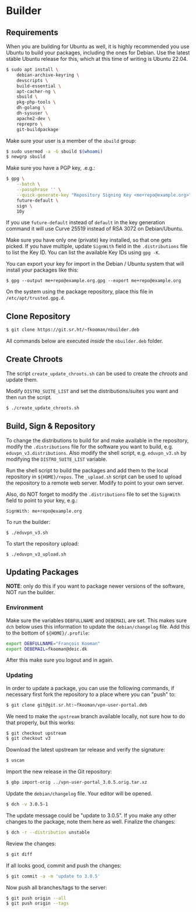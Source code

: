 # Builder

## Requirements

When you are building for Ubuntu as well, it is highly recommended you use 
Ubuntu to build your packages, including the ones for Debian. Use the latest 
stable Ubuntu release for this, which at this time of writing is Ubuntu 22.04.

```bash
$ sudo apt install \
    debian-archive-keyring \
    devscripts \
    build-essential \
    apt-cacher-ng \
    sbuild \
    pkg-php-tools \
    dh-golang \
    dh-sysuser \
    apache2-dev \
    reprepro \
    git-buildpackage
```

Make sure your user is a member of the `sbuild` group:

```bash
$ sudo usermod -a -G sbuild $(whoami)
$ newgrp sbuild
```

Make sure you have a PGP key, .e.g.:

```bash
$ gpg \
    --batch \
    --passphrase '' \
    --quick-generate-key "Repository Signing Key <me+repo@example.org>" \
    future-default \
    sign \
    10y
```

If you use `future-default` instead of `default` in the key generation command 
it will use Curve 25519 instead of RSA 3072 on Debian/Ubuntu.

Make sure you have only one (private) key installed, so that one gets picked. 
If you have multiple, update `SignWith` field in the `.distributions` file to 
list the Key ID. You can list the available Key IDs using `gpg -K`.

You can export your key for import in the Debian / Ubuntu system that will 
install your packages like this:

```
$ gpg --output me+repo@example.org.gpg --export me+repo@example.org
```

On the system using the package repository, place this file in 
`/etc/apt/trusted.gpg.d`.

## Clone Repository

```bash
$ git clone https://git.sr.ht/~fkooman/nbuilder.deb
```

All commands below are executed _inside_ the `nbuilder.deb` folder.

## Create Chroots

The script `create_update_chroots.sh` can be used to create the _chroots_ and
update them.

Modify `DISTRO_SUITE_LIST` and set the distributions/suites you want and then
run the script.

```bash
$ ./create_update_chroots.sh
```

## Build, Sign & Repository

To change the distributions to build for and make available in the repository, 
modify the `.distributions` file for the software you want to build, e.g. 
`eduvpn_v3.distributions`. Also modify the shell script, e.g. `eduvpn_v3.sh` by 
modifying the `DISTRO_SUITE_LIST` variable.

Run the shell script to build the packages and add them to the local repository
in `${HOME}/repos`. The `_upload.sh` script can be used to upload the 
repository to a remote web server. Modify to point to your own server.

Also, do NOT forget to modify the `.distributions` file to set the `SignWith` 
field to point to your key, e.g.:

```
SignWith: me+repo@example.org
```

To run the builder:

```
$ ./eduvpn_v3.sh
```

To start the repository upload:

```
$ ./eduvpn_v3_upload.sh
```

## Updating Packages

**NOTE**: only do this if you want to package newer versions of the software,
NOT run the builder.

### Environment

Make sure the variables `DEBFULLNAME` and `DEBEMAIL` are set. This makes sure 
`dch` below uses this information to update the `debian/changelog` file. Add 
this to the bottom of `${HOME}/.profile`:

```bash
export DEBFULLNAME="François Kooman"
export DEBEMAIL=fkooman@deic.dk
```

After this make sure you logout and in again.

### Updating

In order to update a package, you can use the following commands, if necessary
first fork the repository to a place where you can "push" to:

```bash
$ git clone git@git.sr.ht:~fkooman/vpn-user-portal.deb
```

We need to make the `upstream` branch available locally, not sure how to do
that properly, but this works:

```bash
$ git checkout upstream
$ git checkout v3
```

Download the latest upstream tar release and verify the signature:

```bash
$ uscan
```

Import the new release in the Git repository:

```bash
$ gbp import-orig ../vpn-user-portal_3.0.5.orig.tar.xz
```

Update the `debian/changelog` file. Your editor will be opened.

```bash
$ dch -v 3.0.5-1
```

The update message could be "update to 3.0.5". If you make any other changes to
the package, note them here as well. Finalize the changes:

```bash
$ dch -r --distribution unstable
```

Review the changes:

```bash
$ git diff
```

If all looks good, commit and push the changes:

```bash
$ git commit -a -m 'update to 3.0.5'
```

Now push all branches/tags to the server:

```bash
$ git push origin --all
$ git push origin --tags
```
